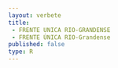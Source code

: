 ```yaml
---
layout: verbete
title:
 - FRENTE UNICA RIO-GRANDENSE
 - FRENTE ÚNICA RIO-Grandense
published: false
type: R
---
```


